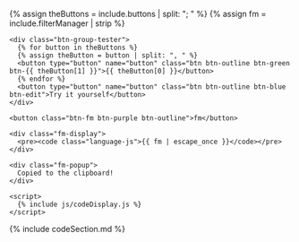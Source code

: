 {% assign theButtons = include.buttons | split: "; " %}
{% assign fm = include.filterManager | strip %}

<div class="code-container" markdown="1">
  <div class="code-example" id="{{ include.content.name | slugify }}">
    <div class="output-display"></div>

    <div class="btn-group-tester">
      {% for button in theButtons %}
      {% assign theButton = button | split: ", " %}
      <button type="button" name="button" class="btn btn-outline btn-green btn-{{ theButton[1] }}">{{ theButton[0] }}</button>
      {% endfor %}
      <button type="button" name="button" class="btn btn-outline btn-blue btn-edit">Try it yourself</button>
    </div>

    <button class="btn-fm btn-purple btn-outline">fm</button>

    <div class="fm-display">
      <pre><code class="language-js">{{ fm | escape_once }}</code></pre>
    </div>

    <div class="fm-popup">
      Copied to the clipboard!
    </div>

    <script>
      {% include js/codeDisplay.js %}
    </script>
  </div>
  {% include codeSection.md %}
</div>
